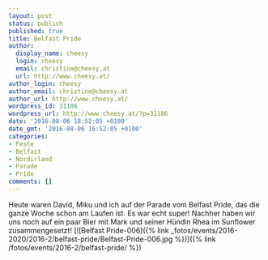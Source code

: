 ```yaml
---
layout: post
status: publish
published: true
title: Belfast Pride
author:
  display_name: cheesy
  login: cheesy
  email: christine@cheesy.at
  url: http://www.cheesy.at/
author_login: cheesy
author_email: christine@cheesy.at
author_url: http://www.cheesy.at/
wordpress_id: 31186
wordpress_url: http://www.cheesy.at/?p=31186
date: '2016-08-06 18:52:05 +0100'
date_gmt: '2016-08-06 16:52:05 +0100'
categories:
- Feste
- Belfast
- Nordirland
- Parade
- Pride
comments: []
---
```

Heute waren David, Miku und ich auf der Parade vom Belfast Pride, das die ganze Woche schon am Laufen ist. Es war echt super!
Nachher haben wir uns noch auf ein paar Bier mit Mark und seiner Hündin Rhea im Sunflower zusammengesetzt!
[![Belfast Pride-006]({% link _fotos/events/2016-2020/2016-2/belfast-pride/Belfast-Pride-006.jpg %})]({% link /fotos/events/2016-2/belfast-pride/ %})
